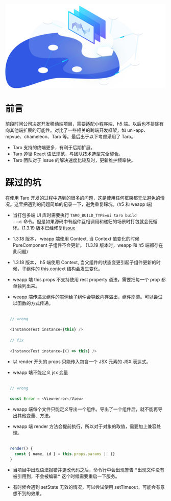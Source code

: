 <div align="center">
    <img src="./taro.png" width="800"  />
</div>

# 前言

前段时间公司决定开发移动端项目，需要适配小程序端、h5 端。以后也不排除有向其他端扩展的可能性。对比了一些相关的跨端开发框架，如 uni-app、mpvue、chameleon、Taro 等。最后出于以下考虑采用了 Taro。

- Taro 支持的终端更多，有利于后期扩展。
- Taro 遵循 React 语法规范，与团队技术选型完全契合。
- Taro 团队对于 issue 的解决速度比较及时，更新维护频率快。

# 踩过的坑 

在使用 Taro 开发的过程中遇到的很多的问题，这是使用任何框架都无法避免的情况。这里把遇到的问题简单的记录一下，避免重复踩坑。(h5 和 weapp 端)

- 当打包多端 UI 库时需要执行 <code>TARO_BUILD_TYPE=ui taro build --ui</code> 命令。但是如果源码中有组件互相调用和递归的场景时打包就会死循环。(1.3.19 版本已经修复)[issue](https://github.com/NervJS/taro/issues/4427)

- 1.3.18 版本， weapp 端使用 Context, 当 Context 值变化的时候 PureComponent 子组件不会更新。 (1.3.19 版本时，weapp 和 h5 端都存在此问题) 
  
- 1.3.18 版本， h5 端使用 Context, 当父组件的状态变更引起子组件更新的时候，子组件的 this.context 结构会发生变化。
  
- weapp 端 this.props 不支持使用 rest property 语法，需要把每一个 prop 都单独列出来。

- weapp 端传递父组件的实例给子组件会导致内存溢出，组件崩溃。可以尝试以函数的方式传递。

```js

  // wrong

  <InstanceTest instance={this} />

  // fix

  <InstanceTest instance={() => this} />
```
- 以 render 开头的 props 只能传入包含一个 JSX 元素的 JSX 表达式。
  
- weapp 端不能定义 jsx 变量
  
```js

  // wrong

  const Error = <View>error</View>
```

- weapp 端每个文件只能定义导出一个组件。导出了一个组件后，就不能再导出其他变量、方法。

- weapp 端 render 方法会提前执行，所以对于对象的取值，需要加上兼容处理。

```js
  
  render() {
    const { name, id } = this.props.params || {}
  }
```

- 当项目中出现语法报错并更改代码之后，命令行中会出现警告 <samp>"出现文件没有被引用到，不会被编辑"</samp> 这个时候需要重启一下服务。


  


- 有时候会遇到 setState 无效的情况，可以尝试使用 setTimeout。可能会有意想不到的效果。
